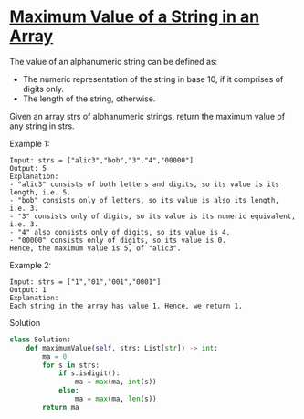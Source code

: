 # [Maximum Value of a String in an Array](https://leetcode.com/problems/maximum-value-of-a-string-in-an-array/description/)

The value of an alphanumeric string can be defined as:

- The numeric representation of the string in base 10, if it comprises of digits only.
- The length of the string, otherwise.

Given an array strs of alphanumeric strings, return the maximum value of any string in strs.

Example 1:
```
Input: strs = ["alic3","bob","3","4","00000"]
Output: 5
Explanation: 
- "alic3" consists of both letters and digits, so its value is its length, i.e. 5.
- "bob" consists only of letters, so its value is also its length, i.e. 3.
- "3" consists only of digits, so its value is its numeric equivalent, i.e. 3.
- "4" also consists only of digits, so its value is 4.
- "00000" consists only of digits, so its value is 0.
Hence, the maximum value is 5, of "alic3".
```
Example 2:
```
Input: strs = ["1","01","001","0001"]
Output: 1
Explanation: 
Each string in the array has value 1. Hence, we return 1.
```
Solution
```python
class Solution:
    def maximumValue(self, strs: List[str]) -> int:
        ma = 0
        for s in strs:
            if s.isdigit():
                ma = max(ma, int(s))
            else:
                ma = max(ma, len(s))
        return ma
```